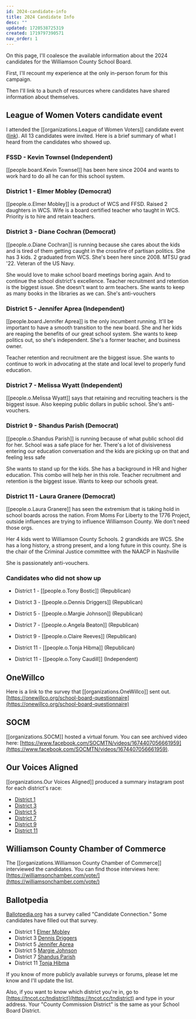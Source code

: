 ```yaml
---
id: 2024-candidate-info
title: 2024 Candidate Info
desc: ""
updated: 1720538725319
created: 1719797390571
nav_order: 1
---
```


On this page, I'll coalesce the available information about the 2024 candidates for the Williamson County School Board.

First, I'll recount my experience at the only in-person forum for this campaign.

Then I'll link to a bunch of resources where candidates have shared information about themselves.

## League of Women Voters candidate event

I attended the [[organizations.League of Women Voters]] candidate event ([link](https://my.lwv.org/tennessee/williamson-county/event/meet-school-board-candidates-event)). All 13 candidates were invited. Here is a brief summary of what I heard from the candidates who showed up.

### FSSD - Kevin Townsel (Independent)

[[people.board.Kevin Townsel]] has been here since 2004 and wants to work hard to do all he can for this school system.

### District 1 - Elmer Mobley (Democrat)

[[people.o.Elmer Mobley]] is a product of WCS and FFSD. Raised 2 daughters in WCS. Wife is a board certified teacher who taught in WCS. Priority is to hire and retain teachers.

### District 3 - Diane Cochran (Democrat)

[[people.o.Diane Cochran]] is running because she cares about the kids and is tired of them getting caught in the crossfire of partisan politics. She has 3 kids. 2 graduated from WCS. She's been here since 2008. MTSU grad '22. Veteran of the US Navy.

She would love to make school board meetings boring again. And to continue the school district's excellence. Teacher recruitment and retention is the biggest issue. She doesn't want to arm teachers. She wants to keep as many books in the libraries as we can. She's anti-vouchers

### District 5 - Jennifer Aprea (Independent)

[[people.board.Jennifer Aprea]] is the only incumbent running. It'll be important to have a smooth transition to the new board. She and her kids are reaping the benefits of our great school system. She wants to keep politics out, so she's independent. She's a former teacher, and business owner.

Teacher retention and recruitment are the biggest issue. She wants to continue to work in advocating at the state and local level to properly fund education.

### District 7 - Melissa Wyatt (Independent)

[[people.o.Melissa Wyatt]] says that retaining and recruiting teachers is the biggest issue. Also keeping public dollars in public school. She's anti-vouchers.

### District 9 - Shandus Parish (Democrat)

[[people.o.Shandus Parish]] is running because of what public school did for her. School was a safe place for her. There's a lot of divisiveness entering our education conversation and the kids are picking up on that and feeling less safe

She wants to stand up for the kids. She has a background in HR and higher education. This combo will help her in this role. Teacher recruitment and retention is the biggest issue. Wants to keep our schools great.

### District 11 - Laura Granere (Democrat)

[[people.o.Laura Granere]] has seen the extremism that is taking hold in school boards across the nation. From Moms For Liberty to the 1776 Project, outside influences are trying to influence Williamson County. We don't need those orgs.

Her 4 kids went to Williamson County Schools. 2 grandkids are WCS. She has a long history, a strong present, and a long future in this county. She is the chair of the Criminal Justice committee with the NAACP in Nashville

She is passionately anti-vouchers.

### Candidates who did not show up

- District 1 - [[people.o.Tony Bostic]] (Republican)

- District 3 - [[people.o.Dennis Driggers]] (Republican)

- District 5 - [[people.o.Margie Johnson]] (Republican)

- District 7 - [[people.o.Angela Beaton]] (Republican)

- District 9 - [[people.o.Claire Reeves]] (Republican)

- District 11 - [[people.o.Tonja Hibma]] (Republican)

- District 11 - [[people.o.Tony Caudill]] (Independent)

## OneWillco

Here is a link to the survey that [[organizations.OneWillco]] sent out. [https://onewillco.org/school-board-questionnaire](https://onewillco.org/school-board-questionnaire)

## SOCM

[[organizations.SOCM]] hosted a virtual forum. You can see archived video here: [https://www.facebook.com/SOCMTN/videos/1674407056661959](https://www.facebook.com/SOCMTN/videos/1674407056661959).

## Our Voices Aligned

[[organizations.Our Voices Aligned]] produced a summary instagram post for each district's race:

- [District 1](https://www.instagram.com/p/C8fZ_1BBVRb)
- [District 3](https://www.instagram.com/p/C8hcHRnOoX-)
- [District 5](https://www.instagram.com/p/C8jydU0OjGY)
- [District 7](https://www.instagram.com/p/C8meI4hOobw)
- [District 9](https://www.instagram.com/p/C8o-Z1oO6Qr)
- [District 11](https://www.instagram.com/p/C8roY_cuQlm)

## Williamson County Chamber of Commerce

The [[organizations.Williamson County Chamber of Commerce]] interviewed the candidates. You can find those interviews here: [https://williamsonchamber.com/vote/](https://williamsonchamber.com/vote/)

## Ballotpedia

[Ballotpedia.org](https://ballotpedia.org) has a survey called "Candidate Connection." Some candidates have filled out that survey.

- District 1 [Elmer Mobley](https://ballotpedia.org/Elmer_Mobley#Campaign_themes)
- District 3 [Dennis Driggers](https://ballotpedia.org/Dennis_Driggers#Campaign_themes)
- District 5 [Jennifer Aprea](https://ballotpedia.org/Jennifer_Aprea#Campaign_themes)
- District 5 [Margie Johnson](https://ballotpedia.org/Margie_Johnson#Campaign_themes)
- District 7 [Shandus Parish](https://ballotpedia.org/Shandus_Parish#Campaign_themes)
- District 11 [Tonja Hibma](https://ballotpedia.org/Tonja_Hibma#Campaign_themes)

If you know of more publicly available surveys or forums, please let me know and I'll update the list.

Also, if you want to know which district you're in, go to [https://tncot.cc/tndistrict](https://tncot.cc/tndistrict) and type in your address. Your "County Commission District" is the same as your School Board District.
